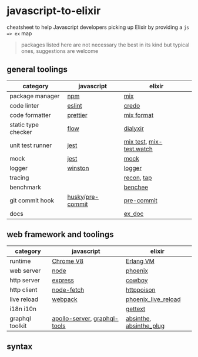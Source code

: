 # javascript-to-elixir

cheatsheet to help Javascript developers picking up Elixir by providing a `js => ex` map

> packages listed here are not necessary the best in its kind but typical ones, suggestions are welcome

## general toolings

|          category           |      javascript       |         elixir        |
|-----------------------------|-----------------------|-----------------------|
| package manager | [npm](https://github.com/npm/cli) | [mix](https://github.com/elixir-lang/elixir) |
| code linter | [eslint](https://github.com/eslint/eslint) | [credo](https://github.com/rrrene/credo) |
| code formatter | [prettier](https://github.com/prettier/prettier) | [mix format](https://hexdocs.pm/mix/master/Mix.Tasks.Format.html) |
| static type checker | [flow](https://github.com/facebook/flow) | [dialyxir](https://github.com/jeremyjh/dialyxir) |
| unit test runner | [jest](https://github.com/facebook/jest) | [mix test](https://github.com/elixir-lang/elixir), [mix-test.watch](https://github.com/lpil/mix-test.watch) |
| mock | [jest](https://github.com/facebook/jest) | [mock](https://github.com/jjh42/mock) |
| logger | [winston](https://github.com/winstonjs/winston) | [logger](https://github.com/elixir-lang/elixir) |
| tracing | | [recon](https://github.com/tatsuya6502/recon_ex), [tap](https://github.com/eproxus/tap) |
| benchmark | | [benchee](https://github.com/PragTob/benchee) |
| git commit hook | [husky](https://github.com/typicode/husky)/[pre-commit](https://github.com/observing/pre-commit) | [pre-commit](https://github.com/dwyl/elixir-pre-commit) |
| docs | | [ex_doc](https://github.com/elixir-lang/ex_doc) |

## web framework and toolings

|          category           |      javascript       |         elixir        |
|-----------------------------|-----------------------|-----------------------|
| runtime | [Chrome V8](https://developers.google.com/v8/) | [Erlang VM](https://elixir-lang.org/) |
| web server | [node](https://github.com/nodejs/node) | [phoenix](https://github.com/phoenixframework/phoenix) |
| http server | [express](https://github.com/expressjs/express) | [cowboy](https://github.com/ninenines/cowboy)  |
| http client | [node-fetch]() | [httppoison](https://github.com/edgurgel/httpoison) |
| live reload | [webpack]()  | [phoenix_live_reload](https://github.com/phoenixframework/phoenix_live_reload) |
| i18n i10n | | [gettext](https://github.com/elixir-lang/gettext) |
| graphql toolkit | [apollo-server](https://github.com/apollographql/apollo-server), [graphql-tools](https://github.com/apollographql/graphql-tools) | [absinthe](https://github.com/absinthe-graphql/absinthe), [absinthe_plug](https://github.com/absinthe-graphql/absinthe_plug) |


## syntax
